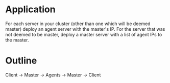 # Application #
For each server in your cluster (other than one which will be deemed master) deploy an agent server with the master's IP.
For the server that was not deemed to be master, deploy a master server with a list of agent IPs to the master.

# Outline #
Client -> Master -> Agents -> Master -> Client
